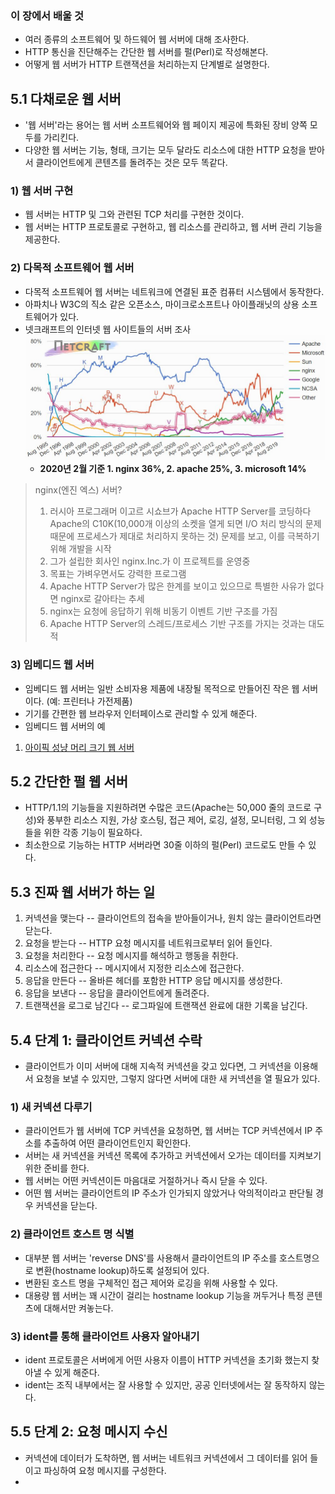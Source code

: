 ### 이 장에서 배울 것

- 여러 종류의 소프트웨어 및 하드웨어 웹 서버에 대해 조사한다.
- HTTP 통신을 진단해주는 간단한 웹 서버를 펄(Perl)로 작성해본다.
- 어떻게 웹 서버가 HTTP 트랜잭션을 처리하는지 단계별로 설명한다.

## 5.1 다채로운 웹 서버

- '웹 서버'라는 용어는 웹 서버 소프트웨어와 웹 페이지 제공에 특화된 장비 양쪽 모두를 가리킨다.
- 다양한 웹 서버는 기능, 형태, 크기는 모두 달라도 리소스에 대한 HTTP 요청을 받아서 클라이언트에게 콘텐츠를 돌려주는 것은 모두 똑같다.

### 1) 웹 서버 구현

- 웹 서버는 HTTP 및 그와 관련된 TCP 처리를 구현한 것이다.
- 웹 서버는 HTTP 프로토콜로 구현하고, 웹 리소스를 관리하고, 웹 서버 관리 기능을 제공한다.

### 2) 다목적 소프트웨어 웹 서버

- 다목적 소프트웨어 웹 서버는 네트워크에 연결된 표준 컴퓨터 시스템에서 동작한다.
- 아파치나 W3C의 직소 같은 오픈소스, 마이크로소프트나 아이플래닛의 상용 소프트웨어가 있다.
- 넷크래프트의 인터넷 웹 사이트들의 서버 조사  
  ![넷크래프트](https://github.com/kimmin-ko/HTTP-The-Definitive-Guide/blob/master/images/webserver.JPG?raw=true)
  - **2020년 2월 기준 1. nginx 36%, 2. apache 25%, 3. microsoft 14%**

> nginx(엔진 엑스) 서버?
>
> 1. 러시아 프로그래머 이고르 시쇼브가 Apache HTTP Server를 코딩하다 Apache의 C10K(10,000개 이상의 소켓을 열게 되면 I/O 처리 방식의 문제 때문에 프로세스가 제대로 처리하지 못하는 것) 문제를 보고, 이를 극복하기 위해 개발을 시작
> 2. 그가 설립한 회사인 nginx.Inc.가 이 프로젝트를 운영중
> 3. 목표는 가벼우면서도 강력한 프로그램
> 4. Apache HTTP Server가 많은 한계를 보이고 있으므로 특별한 사유가 없다면 nginx로 갈아타는 추세
> 5. nginx는 요청에 응답하기 위해 비동기 이벤트 기반 구조를 가짐
> 6. Apache HTTP Server의 스레드/프로세스 기반 구조를 가지는 것과는 대도적

### 3) 임베디드 웹 서버

- 임베디드 웹 서버는 일반 소비자용 제품에 내장될 목적으로 만들어진 작은 웹 서버이다. (예: 프린터나 가전제품)
- 기기를 간편한 웹 브라우저 인터페이스로 관리할 수 있게 해준다.
- 임베디드 웹 서버의 예

1. [아이픽 성냥 머리 크기 웹 서버](http://web.archive.org/web/20020126140230/http://www-ccs.cs.umass.edu/~shri/iPic.html/)

## 5.2 간단한 펄 웹 서버

- HTTP/1.1의 기능들을 지원하려면 수많은 코드(Apache는 50,000 줄의 코드로 구성)와 풍부한 리소스 지원, 가상 호스팅, 접근 제어, 로깅, 설정, 모니터링, 그 외 성능들을 위한 각종 기능이 필요하다.
- 최소한으로 기능하는 HTTP 서버라면 30줄 이하의 펄(Perl) 코드로도 만들 수 있다.

## 5.3 진짜 웹 서버가 하는 일

1. 커넥션을 맺는다 -- 클라이언트의 접속을 받아들이거나, 원치 않는 클라이언트라면 닫는다.
2. 요청을 받는다 -- HTTP 요청 메시지를 네트워크로부터 읽어 들인다.
3. 요청을 처리한다 -- 요청 메시지를 해석하고 행동을 취한다.
4. 리소스에 접근한다 -- 메시지에서 지정한 리소스에 접근한다.
5. 응답을 만든다 -- 올바른 헤더를 포함한 HTTP 응답 메시지를 생성한다.
6. 응답을 보낸다 -- 응답을 클라이언트에게 돌려준다.
7. 트랜잭션을 로그로 남긴다 -- 로그파일에 트랜잭션 완료에 대한 기록을 남긴다.

## 5.4 단계 1: 클라이언트 커넥션 수락

- 클라이언트가 이미 서버에 대해 지속적 커넥션을 갖고 있다면, 그 커넥션을 이용해서 요청을 보낼 수 있지만, 그렇지 않다면  서버에 대한 새 커넥션을 열 필요가 있다.


### 1) 새 커넥션 다루기

- 클라이언트가 웹 서버에 TCP 커넥션을 요청하면, 웹 서버는 TCP 커넥션에서 IP 주소를 추출하여 어떤 클라이언트인지 확인한다.
- 서버는 새 커넥션을 커넥션 목록에 추가하고 커넥션에서 오가는 데이터를 지켜보기 위한 준비를 한다.
- 웹 서버는 어떤 커넥션이든 마음대로 거절하거나 즉시 닫을 수 있다.
- 어떤 웹 서버는 클라이언트의 IP 주소가 인가되지 않았거나 악의적이라고 판단될 경우 커넥션을 닫는다.

### 2) 클라이언트 호스트 명 식별

- 대부분 웹 서버는 'reverse DNS'를 사용해서 클라이언트의 IP 주소를 호스트명으로 변환(hostname lookup)하도록 설정되어 있다.
- 변환된 호스트 명을 구체적인 접근 제어와 로깅을 위해 사용할 수 있다.
- 대용량 웹 서버는 꽤 시간이 걸리는 hostname lookup 기능을 꺼두거나 특정 콘텐츠에 대해서만 켜놓는다.

### 3) ident를 통해 클라이언트 사용자 알아내기

- ident 프로토콜은 서버에게 어떤 사용자 이름이 HTTP 커넥션을 초기화 했는지 찾아낼 수 있게 해준다.
- ident는 조직 내부에서는 잘 사용할 수 있지만, 공공 인터넷에서는 잘 동작하지 않는다.

## 5.5 단계 2: 요청 메시지 수신

- 커넥션에 데이터가 도착하면, 웹 서버는 네트워크 커넥션에서 그 데이터를 읽어 들이고 파싱하여 요청 메시지를 구성한다.
- 